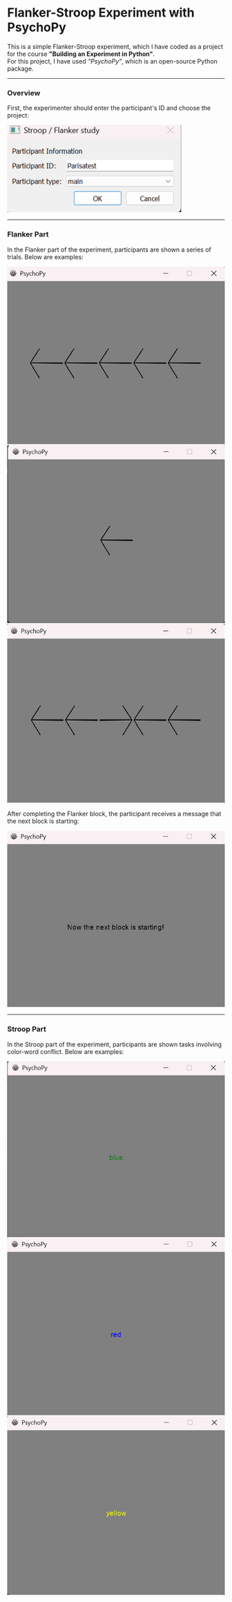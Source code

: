 # Flanker-Stroop Experiment with PsychoPy

This is a simple Flanker-Stroop experiment, which I have coded as a project for the course **"Building an Experiment in Python"**.  
For this project, I have used *"PsychoPy"*, which is an open-source Python package.

---

### Overview
First, the experimenter should enter the participant's ID and choose the project:

![Participant Info Screen](Images/Infosheet.png)

---

### Flanker Part
In the Flanker part of the experiment, participants are shown a series of trials. Below are examples:

![Flanker Example 1](Images/Flanker1.png)  
![Flanker Example 2](Images/Flanker2.png)  
![Flanker Example 3](Images/Flanker3.png)

After completing the Flanker block, the participant receives a message that the next block is starting:

![Block Transition Message](Images/Infosheet2.png)

---

### Stroop Part
In the Stroop part of the experiment, participants are shown tasks involving color-word conflict. Below are examples:

![Stroop Example 1](Images/Stroop1.png)  
![Stroop Example 2](Images/Stroop2.png)  
![Stroop Example 3](Images/Stroop3.png)
